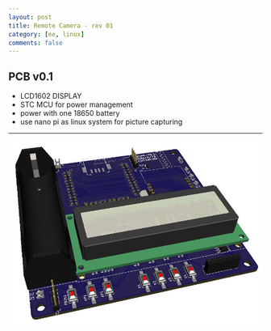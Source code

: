 ```yaml
---
layout: post
title: Remote Camera - rev 01
category: [ee, linux]
comments: false
---
```


## PCB v0.1

* LCD1602 DISPLAY
* STC MCU for power management
* power with one 18650 battery
* use nano pi as linux system for picture capturing

---

![w800](/images/rcam1.jpg)
